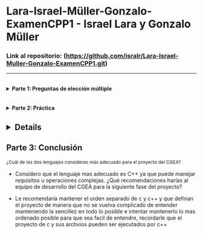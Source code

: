 # Lara-Israel-Müller-Gonzalo-ExamenCPP1 - Israel Lara y Gonzalo Müller


### Link al repositorio: (https://github.com/isralr/Lara-Israel-Muller-Gonzalo-ExamenCPP1.git)

---

<br/>

<details>
<summary> <b>Parte 1: Preguntas de elección múltiple</b> </summary>
   
<br/>
   
*¿Cuál es la principal diferencia entre la estructura básica del programa en C y C++?*

a) C utiliza cout y cin mientras que C++ utiliza printf y scanf.

b) C utiliza printf y scanf mientras que C++ utiliza std::cout y std::cin.

c) No hay ninguna diferencia.

d) C++ utiliza printf y scanf mientras que C utiliza std::cout y std::cin.


### La respuesta correcta es: b

En C, las funciones printf y scanf se usan para entrada/salida, mientras que C++ introduce std::cout y std::cin, que forman parte de su biblioteca estándar y utilizan operadores como << y >>.

---
*¿Qué es un espacio de nombres en C++?*

a) Una característica que permite agrupar entidades como clases, objetos y funciones bajo un nombre.

b) Una manera de definir variables.

c) Una función de la biblioteca estándar.

d) Un tipo de ciclo en C++.


### La respuesta correcta es: a

Los espacios de nombres (namespaces) permiten evitar conflictos de nombres al organizar funciones, clases u otras entidades bajo un identificador común, como std para la biblioteca estándar.

---
*En programación orientada a objetos en C++, ¿qué es una clase?*

a) Una agrupación de funciones.

b) Un tipo de variable.

c) Un tipo de dato primitivo.

d) Una plantilla para crear objetos, proporciona una definición inicial para el estado (miembros de datos) y el comportamiento (miembros de la función).


### La respuesta correcta es: d

Una clase define la estructura y comportamiento de un objeto, encapsulando datos (atributos) y métodos (funciones miembro).

---
*¿Qué son los templates en C++?*

a) Un tipo especial de clase.

b) Permiten la creación de funciones y clases genéricas, es decir, que pueden trabajar con cualquier tipo de datos.

c) Una forma de definir variables.

d) Una característica específica de C.


### La respuesta correcta es: b

Los templates son una característica de C++ que permite definir funciones y clases genéricas que funcionan con diferentes tipos de datos sin necesidad de especificar el tipo exacto en el momento de la definición.

</details>







<br/>
<br/>


<details>
   <summary><b>Parte 2: Práctica</b></summary>
<br>
   
<details>
   <summary><b>Parte2: Enunciado y Rúbrica</b></summary>

   <br>
   
En el marco de la globalización y la creciente tendencia de intercambio académico, las universidades internacionales están experimentando un auge en la diversidad de su población estudiantil. Estos estudiantes provienen de diferentes partes del mundo, con culturas, idiomas y antecedentes educativos distintos. Con tal diversidad, la administración académica enfrenta el desafío de gestionar de manera eficiente y personalizada la información de cada estudiante.

El "Centro Global de Estudios Avanzados" (CGEA) es una de esas universidades internacionales que ha decidido abordar este desafío. Con campus en cinco continentes y una comunidad estudiantil de más de 40,000 alumnos, el CGEA ha identificado la necesidad de modernizar su sistema de gestión académica para ofrecer un mejor servicio a sus estudiantes y, al mismo tiempo, optimizar sus procesos internos.

Para ello, han contratado a una firma de desarrollo de software especializada en soluciones educativas. La primera fase del proyecto consiste en evaluar y decidir qué lenguaje de programación es el más adecuado para implementar el nuevo sistema. Dado que el equipo de desarrollo tiene experiencia tanto en C como en C++, han decidido realizar una comparativa entre ambos lenguajes utilizando una estructura básica: la información del estudiante.

<br>

Instrucciones para la Pregunta de Desarrollo de Código:

### Rúbrica

**1. Implementación de la estructura `Estudiante` (30%)**
- La estructura `Estudiante` está correctamente implementada tanto en **C** como en **C++**.

**2. Implementación de la función `mostrarEstudiante()` (20%)**
- La función `mostrarEstudiante()` está correctamente implementada y muestra correctamente todos los campos de una instancia de `Estudiante`.

**3. Comparación entre las dos implementaciones (30%)**
- Se proporciona una comparación clara y correcta entre las implementaciones de **C** y **C++**.

**4. Calidad del código (20%)**
- Todo el código está bien comentado, organizado y sigue buenas prácticas de programación.
- El código se compila sin errores ni advertencias en **CLion**.



### Importante
- Todos los códigos deben ser originales. Se utilizarán herramientas de detección de plagio para verificar la originalidad.
- El código debe estar bien documentado y organizado.
- Se debe incluir un archivo `README` con instrucciones sobre cómo compilar y ejecutar el programa.
- El código debe compilarse sin errores ni advertencias en **CLion**.

</details>










<details> <summary><b>Parte 2: Desarrollo de código</b></summary>
   
## Estructura del `Estudiante`

### En C++:
1. Implementa una estructura llamada `Estudiante` con los campos:
   - `nombre`
   - `edad`
   - `promedio`
2. Desarrolla la función `mostrarEstudiante()` para mostrar todos los campos de la estructura.

### En C:
1. Realiza una implementación equivalente en el lenguaje **C**.

---

## Comparativa
- Discute las diferencias clave entre las implementaciones de **C** y **C++**.

---

## Gestión de Materias

### En C++:
1. Añade a la estructura `Estudiante` una **lista** o **vector** de materias en las que está inscrito.
2. Implementa funciones para:
   - Agregar materias.
   - Eliminar materias.
   - Mostrar materias.

### En C:
1. Realiza una implementación equivalente en el lenguaje **C**.

---

## Registro de Asistencia

Es vital para la universidad llevar un control de la asistencia de sus estudiantes.

### En C++:
1. Diseña una clase o estructura `Asistencia` que contenga:
   - `fecha`
   - `materia`
   - `estado` (asistió, falta, tardanza)
2. Integra esta estructura con `Estudiante`.
3. Desarrolla funciones para:
   - Registrar asistencia.
   - Mostrar la asistencia.

### En C:
1. Realiza una implementación equivalente en el lenguaje **C**.

---

## Manejo de Excepciones

El sistema debe ser capaz de manejar situaciones inesperadas, como errores en el formato de la fecha o materias no registradas.

### En C++:
1. Implementa **excepciones personalizadas** para manejar estos escenarios.
2. Demuestra su uso con bloques `try` y `catch`.

### En C:
1. Aunque **C** no tiene un sistema integrado de manejo de excepciones como **C++**, discute cómo podrías manejar errores y situaciones inesperadas en este lenguaje.
</details>
</details>

## <details>
  ## <summary> Parte 3: Conclusión </summary>
  <p style="font-size: 12px; line-height: 1.4;">
¿Cuál de los dos lenguajes consideras más adecuado para el proyecto del CGEA?
     
- Considero que el lenguaje mas adecuado es C++ ya que puede manejar requisitos u operaciones complejas. 
¿Qué recomendaciones harías al equipo de desarrollo del CGEA para la siguiente fase del proyecto?

- Le recomendaría mantener el orden separado de c y c++ y que definan el proyecto de manera que no se vuelva complicado de entender manteniendo la sencillez en todo lo posible e intentar mantenerlo lo mas ordenado posible para que sea facil de entendre, recordarle que el proyecto de c y sus archvios pueden ser ejecutados por c++


